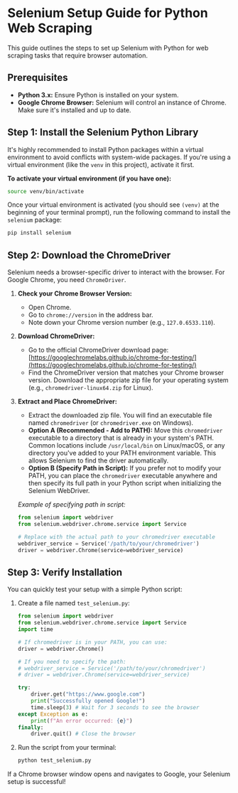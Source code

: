 # Selenium Setup Guide for Python Web Scraping

This guide outlines the steps to set up Selenium with Python for web scraping tasks that require browser automation.

## Prerequisites

*   **Python 3.x:** Ensure Python is installed on your system.
*   **Google Chrome Browser:** Selenium will control an instance of Chrome. Make sure it's installed and up to date.

## Step 1: Install the Selenium Python Library

It's highly recommended to install Python packages within a virtual environment to avoid conflicts with system-wide packages. If you're using a virtual environment (like the `venv` in this project), activate it first.

**To activate your virtual environment (if you have one):**

```bash
source venv/bin/activate
```

Once your virtual environment is activated (you should see `(venv)` at the beginning of your terminal prompt), run the following command to install the `selenium` package:

```bash
pip install selenium
```

## Step 2: Download the ChromeDriver

Selenium needs a browser-specific driver to interact with the browser. For Google Chrome, you need `ChromeDriver`.

1.  **Check your Chrome Browser Version:**
    *   Open Chrome.
    *   Go to `chrome://version` in the address bar.
    *   Note down your Chrome version number (e.g., `127.0.6533.110`).

2.  **Download ChromeDriver:**
    *   Go to the official ChromeDriver download page: [https://googlechromelabs.github.io/chrome-for-testing/](https://googlechromelabs.github.io/chrome-for-testing/)
    *   Find the ChromeDriver version that matches your Chrome browser version. Download the appropriate zip file for your operating system (e.g., `chromedriver-linux64.zip` for Linux).

3.  **Extract and Place ChromeDriver:**
    *   Extract the downloaded zip file. You will find an executable file named `chromedriver` (or `chromedriver.exe` on Windows).
    *   **Option A (Recommended - Add to PATH):** Move this `chromedriver` executable to a directory that is already in your system's PATH. Common locations include `/usr/local/bin` on Linux/macOS, or any directory you've added to your PATH environment variable. This allows Selenium to find the driver automatically.
    *   **Option B (Specify Path in Script):** If you prefer not to modify your PATH, you can place the `chromedriver` executable anywhere and then specify its full path in your Python script when initializing the Selenium WebDriver.

    *Example of specifying path in script:*
    ```python
    from selenium import webdriver
    from selenium.webdriver.chrome.service import Service

    # Replace with the actual path to your chromedriver executable
    webdriver_service = Service('/path/to/your/chromedriver')
    driver = webdriver.Chrome(service=webdriver_service)
    ```

## Step 3: Verify Installation

You can quickly test your setup with a simple Python script:

1.  Create a file named `test_selenium.py`:

    ```python
    from selenium import webdriver
    from selenium.webdriver.chrome.service import Service
    import time

    # If chromedriver is in your PATH, you can use:
    driver = webdriver.Chrome()

    # If you need to specify the path:
    # webdriver_service = Service('/path/to/your/chromedriver')
    # driver = webdriver.Chrome(service=webdriver_service)

    try:
        driver.get("https://www.google.com")
        print("Successfully opened Google!")
        time.sleep(3) # Wait for 3 seconds to see the browser
    except Exception as e:
        print(f"An error occurred: {e}")
    finally:
        driver.quit() # Close the browser
    ```

2.  Run the script from your terminal:

    ```bash
    python test_selenium.py
    ```

If a Chrome browser window opens and navigates to Google, your Selenium setup is successful!
